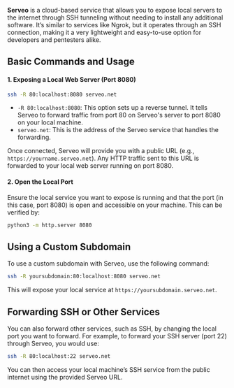 **Serveo** is a cloud-based service that allows you to expose local servers to the internet through SSH tunneling without needing to install any additional software. It’s similar to services like Ngrok, but it operates through an SSH connection, making it a very lightweight and easy-to-use option for developers and pentesters alike.

## Basic Commands and Usage

#### 1. Exposing a Local Web Server (Port 8080)
```bash
ssh -R 80:localhost:8080 serveo.net
```
- `-R 80:localhost:8080`: This option sets up a reverse tunnel. It tells Serveo to forward traffic from port 80 on Serveo's server to port 8080 on your local machine.
- `serveo.net`: This is the address of the Serveo service that handles the forwarding.

Once connected, Serveo will provide you with a public URL (e.g., `https://yourname.serveo.net`). Any HTTP traffic sent to this URL is forwarded to your local web server running on port 8080.

#### 2. Open the Local Port

Ensure the local service you want to expose is running and that the port (in this case, port 8080) is open and accessible on your machine. This can be verified by:
```bash
python3 -m http.server 8080
```

## Using a Custom Subdomain

To use a custom subdomain with Serveo, use the following command:
```bash
ssh -R yoursubdomain:80:localhost:8080 serveo.net
```
This will expose your local service at `https://yoursubdomain.serveo.net`.


## Forwarding SSH or Other Services

You can also forward other services, such as SSH, by changing the local port you want to forward. For example, to forward your SSH server (port 22) through Serveo, you would use:
```bash
ssh -R 80:localhost:22 serveo.net
```
You can then access your local machine’s SSH service from the public internet using the provided Serveo URL.